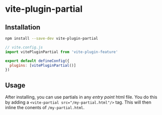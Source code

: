 # vite-plugin-partial


## Installation
```bash
npm install --save-dev vite-plugin-partial
```

```javascript
// vite.config.js
import vitePluginPartial from 'vite-plugin-feature'

export default defineConfig({
  plugins: [vitePluginPartial()]
})
```

## Usage
After installing, you can use partials in any *entry point* html file. You do this by adding a `<vite-partial src="/my-partial.html"/>` tag. This will then inline the conents of `/my-partial.html`.